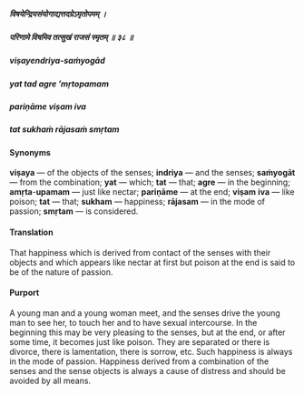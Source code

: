 ##### विषयेन्द्रियसंयोगाद्यत्तदग्रेऽमृतोपमम् ।
##### परिणामे विषमिव तत्सुखं राजसं स्मृतम् ॥ ३८ ॥

##### viṣayendriya-saṁyogād
##### yat tad agre ’mṛtopamam
##### pariṇāme viṣam iva
##### tat sukhaṁ rājasaṁ smṛtam

#### Synonyms

**viṣaya** — of the objects of the senses; **indriya** — and the senses; **saṁyogāt** — from the combination; **yat** — which; **tat** — that; **agre** — in the beginning; **amṛta**-**upamam** — just like nectar; **pariṇāme** — at the end; **viṣam** **iva** — like poison; **tat** — that; **sukham** — happiness; **rājasam** — in the mode of passion; **smṛtam** — is considered.

#### Translation

That happiness which is derived from contact of the senses with their objects and which appears like nectar at first but poison at the end is said to be of the nature of passion.

#### Purport

A young man and a young woman meet, and the senses drive the young man to see her, to touch her and to have sexual intercourse. In the beginning this may be very pleasing to the senses, but at the end, or after some time, it becomes just like poison. They are separated or there is divorce, there is lamentation, there is sorrow, etc. Such happiness is always in the mode of passion. Happiness derived from a combination of the senses and the sense objects is always a cause of distress and should be avoided by all means.
